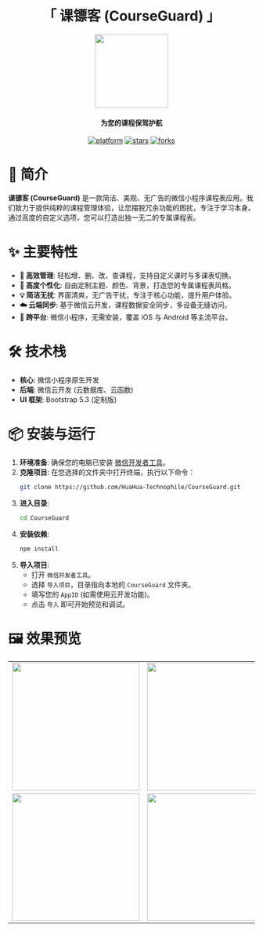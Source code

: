 <h1 align="center">「 课镖客 (CourseGuard) 」</h1>

<p align="center">
  <img src="https://imglink.win/image/2025/06/20/GhUxF.webp" width="150" />
</p>

<h4 align="center">为您的课程保驾护航</h4>

<p align="center">
    <a href="https://github.com/HuaHua-Technophile/CourseGuard"><img src="https://img.shields.io/badge/platform-微信小程序-green.svg" alt="platform"></a>
    <a href="https://github.com/HuaHua-Technophile/CourseGuard/stargazers"><img src="https://img.shields.io/github/stars/HuaHua-Technophile/CourseGuard" alt="stars"></a>
    <a href="https://github.com/HuaHua-Technophile/CourseGuard/network/members"><img src="https://img.shields.io/github/forks/HuaHua-Technophile/CourseGuard" alt="forks"></a>
</p>

# 📝 简介

**课镖客 (CourseGuard)** 是一款简洁、美观、无广告的微信小程序课程表应用。我们致力于提供纯粹的课程管理体验，让您摆脱冗余功能的困扰，专注于学习本身。通过高度的自定义选项，您可以打造出独一无二的专属课程表。

# ✨ 主要特性

- **🚀 高效管理**: 轻松增、删、改、查课程，支持自定义课时与多课表切换。
- **🎨 高度个性化**: 自由定制主题、颜色、背景，打造您的专属课程表风格。
- **💡 简洁无扰**: 界面清爽，无广告干扰，专注于核心功能，提升用户体验。
- **☁️ 云端同步**: 基于微信云开发，课程数据安全同步，多设备无缝访问。
- **📱 跨平台**: 微信小程序，无需安装，覆盖 iOS 与 Android 等主流平台。

# 🛠️ 技术栈

- **核心**: 微信小程序原生开发
- **后端**: 微信云开发 (云数据库、云函数)
- **UI 框架**: Bootstrap 5.3 (定制版)

# 📦 安装与运行

1.  **环境准备**: 确保您的电脑已安装 [微信开发者工具](https://developers.weixin.qq.com/miniprogram/dev/devtools/download.html)。
2.  **克隆项目**: 在您选择的文件夹中打开终端，执行以下命令：
    ```bash
    git clone https://github.com/HuaHua-Technophile/CourseGuard.git
    ```
3.  **进入目录**:
    ```bash
    cd CourseGuard
    ```
4.  **安装依赖**:
    ```bash
    npm install
    ```
5.  **导入项目**:
    - 打开 `微信开发者工具`。
    - 选择 `导入项目`，目录指向本地的 `CourseGuard` 文件夹。
    - 填写您的 `AppID` (如需使用云开发功能)。
    - 点击 `导入` 即可开始预览和调试。

# 🖼️ 效果预览

<table>
  <tr>
    <td align="center" valign="top"><img src="https://imglink.win/image/2025/06/20/GhGu1.webp" width="260px"></td>
    <td align="center" valign="top"><img src="https://imglink.win/image/2025/06/20/Ghc4i.webp" width="260px"></td>
    <td align="center" valign="top"><img src="https://imglink.win/image/2025/06/20/Gh2X7.webp" width="260px"></td>
  </tr>
  <tr>
    <td align="center" valign="top"><img src="https://imglink.win/image/2025/06/20/Ghxmn.webp" width="260px"></td>
    <td align="center" valign="top"><img src="https://imglink.win/image/2025/06/20/GhtWQ.webp" width="260px"></td>
    <td>&nbsp;</td>
  </tr>
</table>

